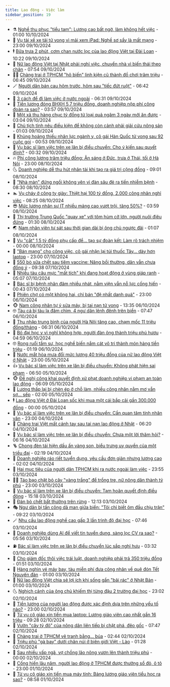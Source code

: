```yaml
---
title: Lao động - Việc làm
sidebar_position: 19
---
```


<!-- dantri-lao-dong-viec-lam:START -->
- ⚗️ [Nghề thu phục &quot;tiểu tam&quot;: Lương cao bất ngờ, làm không hết việc](https://dantri.com.vn/lao-dong-viec-lam/nghe-thu-phuc-tieu-tam-luong-cao-bat-ngo-lam-khong-het-viec-20241009160014768.htm) - 01:00 10/10/2024
- 🙉 [Vụ tài xế xe tải tử vong vì mải xem iPad: Nghề sơ sẩy là mất mạng](https://dantri.com.vn/lao-dong-viec-lam/vu-tai-xe-xe-tai-tu-vong-vi-mai-xem-ipad-nghe-so-say-la-mat-mang-20241009131221763.htm) - 23:00 09/10/2024
- 🕴 [Bữa trưa 2 phút, cơm chan nước lọc của lao động Việt tại Đài Loan](https://dantri.com.vn/lao-dong-viec-lam/bua-trua-2-phut-com-chan-nuoc-loc-cua-lao-dong-viet-tai-dai-loan-20241009165447171.htm) - 10:22 09/10/2024
- 🧐 [Nữ lao động Việt tại Nhật phải nghỉ việc, chuyển nhà vì biến thái theo chân](https://dantri.com.vn/lao-dong-viec-lam/nu-lao-dong-viet-tai-nhat-phai-nghi-viec-chuyen-nha-vi-bien-thai-theo-chan-20241009135728360.htm) - 07:54 09/10/2024
- 🧑‍💻 [Chàng trai ở TPHCM &quot;hô biến&quot; linh kiện cũ thành đồ chơi trăm triệu](https://dantri.com.vn/lao-dong-viec-lam/chang-trai-o-tphcm-ho-bien-linh-kien-cu-thanh-do-choi-tram-trieu-20241008234313242.htm) - 06:45 09/10/2024
- 🪄 [Người dân bán cau hôm trước, hôm sau &quot;tiếc đứt ruột&quot;](https://dantri.com.vn/lao-dong-viec-lam/nguoi-dan-ban-cau-hom-truoc-hom-sau-tiec-dut-ruot-20241009101538391.htm) - 06:42 09/10/2024
- 🦣 [3 cách để đi làm việc ở nước ngoài](https://dantri.com.vn/lao-dong-viec-lam/3-cach-de-di-lam-viec-o-nuoc-ngoai-20241009053946327.htm) - 06:31 09/10/2024
- 🎡 [Tiền lương đóng BHXH 5,7 triệu đồng, doanh nghiệp nộp phí công đoàn ra sao?](https://dantri.com.vn/lao-dong-viec-lam/tien-luong-dong-bhxh-57-trieu-dong-doanh-nghiep-nop-phi-cong-doan-ra-sao-20241009100458622.htm) - 03:57 09/10/2024
- 🦍 [Một xã thu hàng chục tỷ đồng từ loại quả ngâm 3 ngày mới ăn được](https://dantri.com.vn/lao-dong-viec-lam/mot-xa-thu-hang-chuc-ty-dong-tu-loai-qua-ngam-3-ngay-moi-an-duoc-20241008164947593.htm) - 03:04 09/10/2024
- 🫶 [Chủ tịch tỉnh nêu điều kiện để không còn cảnh phải giải cứu nông sản](https://dantri.com.vn/lao-dong-viec-lam/chu-tich-tinh-neu-dieu-kien-de-khong-con-canh-phai-giai-cuu-nong-san-20241008184702357.htm) - 01:03 09/10/2024
- 🥸 [Khủng hoảng thiếu nhân lực ngành y, cô gái Hàn Quốc tử vong sau 92 cuộc gọi](https://dantri.com.vn/lao-dong-viec-lam/khung-hoang-thieu-nhan-luc-nganh-y-co-gai-han-quoc-tu-vong-sau-92-cuoc-goi-20241007122633251.htm) - 00:53 09/10/2024
- 🎡 [Vụ bác sĩ làm việc trên xe lăn bị điều chuyển: Cho ý kiến sau quyết định?](https://dantri.com.vn/lao-dong-viec-lam/vu-bac-si-lam-viec-tren-xe-lan-bi-dieu-chuyen-cho-y-kien-sau-quyet-dinh-20241008161845049.htm) - 00:32 09/10/2024
- 🔥 [Phi công lương trăm triệu đồng: Ăn sáng ở Đức, trưa ở Thái, tối ở Hà Nội](https://dantri.com.vn/lao-dong-viec-lam/phi-cong-luong-tram-trieu-dong-an-sang-o-duc-trua-o-thai-toi-o-ha-noi-20241008170204813.htm) - 23:00 08/10/2024
- 🌜 [Doanh nghiệp dễ thu hút nhân tài khi tạo ra giá trị cộng đồng](https://dantri.com.vn/lao-dong-viec-lam/doanh-nghiep-de-thu-hut-nhan-tai-khi-tao-ra-gia-tri-cong-dong-20241008150114629.htm) - 09:01 08/10/2024
- 🤭 [&quot;Nhà màn&quot; đứng ngồi không yên vì đàn sâu đẻ ra tiền nhiễm bệnh](https://dantri.com.vn/lao-dong-viec-lam/nha-man-dung-ngoi-khong-yen-vi-dan-sau-de-ra-tien-nhiem-benh-20241008140212027.htm) - 08:30 08/10/2024
- 🏊 [Vụ cháy ở công ty giày: Thiệt hại 100 tỷ đồng, 2.000 công nhân nghỉ việc](https://dantri.com.vn/lao-dong-viec-lam/vu-chay-o-cong-ty-giay-thiet-hai-100-ty-dong-2000-cong-nhan-nghi-viec-20241008150703401.htm) - 08:25 08/10/2024
- 😎 [Mức lương nhân sự IT nhiều mảng cao vượt trội, tăng 50%?](https://dantri.com.vn/lao-dong-viec-lam/muc-luong-nhan-su-it-nhieu-mang-cao-vuot-troi-tang-50-20241007231446329.htm) - 03:59 08/10/2024
- 🤖 [Thị trường Trung Quốc &quot;quay xe&quot; với tôm hùm cỡ lớn, người nuôi điêu đứng](https://dantri.com.vn/lao-dong-viec-lam/thi-truong-trung-quoc-quay-xe-voi-tom-hum-co-lon-nguoi-nuoi-dieu-dung-20241005163729296.htm) - 01:30 08/10/2024
- 🌏 [Nam nhân viên tự sát sau thời gian dài bị ông chủ ngược đãi](https://dantri.com.vn/lao-dong-viec-lam/nam-nhan-vien-tu-sat-sau-thoi-gian-dai-bi-ong-chu-nguoc-dai-20241007134045066.htm) - 01:07 08/10/2024
- 🦏 [Vụ &quot;cắt&quot; 1,5 tỷ đồng phụ cấp để… tạo sự đoàn kết: Làm rõ trách nhiệm](https://dantri.com.vn/lao-dong-viec-lam/vu-cat-15-ty-dong-phu-cap-de-tao-su-doan-ket-lam-ro-trach-nhiem-20241007161401406.htm) - 00:00 08/10/2024
- 🤔 [&quot;Bán mạng&quot; cho công việc, cô gái nhận lại túi thuốc Tây… dày hơn laptop](https://dantri.com.vn/lao-dong-viec-lam/ban-mang-cho-cong-viec-co-gai-nhan-lai-tui-thuoc-tay-day-hon-laptop-20241007113708897.htm) - 23:00 07/10/2024
- 🌮 [550 bò sữa chết sau tiêm vaccine: Nâng bồi thường, dân vẫn chưa đồng ý](https://dantri.com.vn/lao-dong-viec-lam/550-bo-sua-chet-sau-tiem-vaccine-nang-boi-thuong-dan-van-chua-dong-y-20241007152423796.htm) - 09:38 07/10/2024
- 💪 [Nhiều tàu câu mực &quot;mất tích&quot; khi đang hoạt động ở vùng giáp ranh](https://dantri.com.vn/lao-dong-viec-lam/nhieu-tau-cau-muc-mat-tich-khi-dang-hoat-dong-o-vung-giap-ranh-20241007111456442.htm) - 05:07 07/10/2024
- 💪 [Bác sĩ bị bệnh nhân đâm nhiều nhát, nằm viện vẫn nỗ lực cống hiến](https://dantri.com.vn/lao-dong-viec-lam/bac-si-bi-benh-nhan-dam-nhieu-nhat-nam-vien-van-no-luc-cong-hien-20241006163804926.htm) - 00:43 07/10/2024
- 🦒 [Phiên chợ có một không hai, chỉ bán &quot;đệ nhất danh quả&quot;](https://dantri.com.vn/lao-dong-viec-lam/phien-cho-co-mot-khong-hai-chi-ban-de-nhat-danh-qua-20241006073556968.htm) - 23:00 06/10/2024
- 🐵 [Nam công nhân tự ý sửa máy, bị tai nạn tử vong](https://dantri.com.vn/lao-dong-viec-lam/nam-cong-nhan-tu-y-sua-may-bi-tai-nan-tu-vong-20241006160832078.htm) - 13:35 06/10/2024
- 🤓 [Tàu cá bị tàu lạ đâm chìm, 4 ngư dân lênh đênh trên biển](https://dantri.com.vn/lao-dong-viec-lam/tau-ca-bi-tau-la-dam-chim-4-ngu-dan-lenh-denh-tren-bien-20241006125151131.htm) - 07:47 06/10/2024
- 🧐 [Thu nhập trung bình của người Hà Nội tăng cao, chạm mốc 11 triệu đồng/tháng](https://dantri.com.vn/lao-dong-viec-lam/thu-nhap-trung-binh-cua-nguoi-ha-noi-tang-cao-cham-moc-11-trieu-dongthang-20241006122817467.htm) - 06:31 06/10/2024
- 💪 [Bỏ đại học y vì nghĩ không hợp, người đàn ông thành triệu phú hươu](https://dantri.com.vn/lao-dong-viec-lam/bo-dai-hoc-y-vi-nghi-khong-hop-nguoi-dan-ong-thanh-trieu-phu-huou-20241005213939951.htm) - 04:59 06/10/2024
- 🤓 [Rong ruổi tầm sư, học nghề biến nắm cát vô tri thành món hàng tiền triệu](https://dantri.com.vn/lao-dong-viec-lam/rong-ruoi-tam-su-hoc-nghe-bien-nam-cat-vo-tri-thanh-mon-hang-tien-trieu-20241005203620428.htm) - 01:19 06/10/2024
- 💯 [Nước mắt hòa mưa đổi mức lương 40 triệu đồng của nữ lao động Việt ở Nhật](https://dantri.com.vn/lao-dong-viec-lam/nuoc-mat-hoa-mua-doi-muc-luong-40-trieu-dong-cua-nu-lao-dong-viet-o-nhat-20241005102818743.htm) - 23:00 05/10/2024
- 👍 [Vụ bác sĩ làm việc trên xe lăn bị điều chuyển: Không phát hiện sai phạm](https://dantri.com.vn/lao-dong-viec-lam/vu-bac-si-lam-viec-tren-xe-lan-bi-dieu-chuyen-khong-phat-hien-sai-pham-20241005120246948.htm) - 06:50 05/10/2024
- 🐵 [Đề nghị công khai quyết định xử phạt doanh nghiệp vi phạm an toàn lao động](https://dantri.com.vn/lao-dong-viec-lam/de-nghi-cong-khai-quyet-dinh-xu-phat-doanh-nghiep-vi-pham-an-toan-lao-dong-20241005052336673.htm) - 06:09 05/10/2024
- 💂 [Lương thấp lại bị chèn ép ở chỗ làm, nhiều công nhân nằm mơ vẫn sợ... sếp](https://dantri.com.vn/lao-dong-viec-lam/luong-thap-lai-bi-chen-ep-o-cho-lam-nhieu-cong-nhan-nam-mo-van-so-sep-20241004131818355.htm) - 02:00 05/10/2024
- 🕴 [Lao động Việt ở Đài Loan sốc khi mua một cái bắp cải gần 300.000 đồng](https://dantri.com.vn/lao-dong-viec-lam/lao-dong-viet-o-dai-loan-soc-khi-mua-mot-cai-bap-cai-gan-300000-dong-20241004161403533.htm) - 00:00 05/10/2024
- 👀 [Vụ bác sĩ làm việc trên xe lăn bị điều chuyển: Cần quan tâm tính nhân văn](https://dantri.com.vn/lao-dong-viec-lam/vu-bac-si-lam-viec-tren-xe-lan-bi-dieu-chuyen-can-quan-tam-tinh-nhan-van-20241004143741258.htm) - 23:00 04/10/2024
- 🦄 [Chàng trai Việt mất cánh tay sau tai nạn lao động ở Nhật](https://dantri.com.vn/lao-dong-viec-lam/chang-trai-viet-mat-canh-tay-sau-tai-nan-lao-dong-o-nhat-20241004110015626.htm) - 06:20 04/10/2024
- 🔭 [Vụ bác sĩ làm việc trên xe lăn bị điều chuyển: Chưa một lời thăm hỏi?](https://dantri.com.vn/lao-dong-viec-lam/vu-bac-si-lam-viec-tren-xe-lan-bi-dieu-chuyen-chua-mot-loi-tham-hoi-20241004122954198.htm) - 06:16 04/10/2024
- 🪜 [Chong đèn tái hiện dấu ấn vàng son, biểu trưng uy quyền của một triều đại](https://dantri.com.vn/lao-dong-viec-lam/chong-den-tai-hien-dau-an-vang-son-bieu-trung-uy-quyen-cua-mot-trieu-dai-20241003190750214.htm) - 02:19 04/10/2024
- 🌊 [Doanh nghiệp ráo riết tuyển dụng, yêu cầu đơn giản nhưng lương cao](https://dantri.com.vn/lao-dong-viec-lam/doanh-nghiep-rao-riet-tuyen-dung-yeu-cau-don-gian-nhung-luong-cao-20241003231441542.htm) - 02:02 04/10/2024
- 💯 [Hai mục tiêu của người dân TPHCM khi ra nước ngoài làm việc](https://dantri.com.vn/lao-dong-viec-lam/hai-muc-tieu-cua-nguoi-dan-tphcm-khi-ra-nuoc-ngoai-lam-viec-20241003212339042.htm) - 23:55 03/10/2024
- 👨‍🏫 [Táo bạo chặt bỏ cây &quot;vàng trắng&quot; để trồng tre, nữ nông dân thành tỷ phú](https://dantri.com.vn/lao-dong-viec-lam/tao-bao-chat-bo-cay-vang-trang-de-trong-tre-nu-nong-dan-thanh-ty-phu-20241003150720550.htm) - 23:00 03/10/2024
- 🙉 [Vụ bác sĩ làm trên xe lăn bị điều chuyển: Tạm hoãn quyết định điều động](https://dantri.com.vn/lao-dong-viec-lam/vu-bac-si-lam-tren-xe-lan-bi-dieu-chuyen-tam-hoan-quyet-dinh-dieu-dong-20241003200051882.htm) - 15:18 03/10/2024
- 🦄 [Đàn bò chết bất thường trên rừng](https://dantri.com.vn/lao-dong-viec-lam/dan-bo-chet-bat-thuong-tren-rung-20241003171248500.htm) - 12:13 03/10/2024
- 🎭 [Ngư dân bị tấn công dã man giữa biển: &quot;Tôi chỉ biết ôm đầu chịu trận&quot;](https://dantri.com.vn/lao-dong-viec-lam/ngu-dan-bi-tan-cong-da-man-giua-bien-toi-chi-biet-om-dau-chiu-tran-20241003114204941.htm) - 09:22 03/10/2024
- 🪄 [Nhu cầu lao động nghề cao gấp 3 lần trình độ đại học](https://dantri.com.vn/lao-dong-viec-lam/nhu-cau-lao-dong-nghe-cao-gap-3-lan-trinh-do-dai-hoc-20241002151744639.htm) - 07:46 03/10/2024
- 🌁 [Doanh nghiệp dùng AI để viết tin tuyển dụng, sàng lọc CV ra sao?](https://dantri.com.vn/lao-dong-viec-lam/doanh-nghiep-dung-ai-de-viet-tin-tuyen-dung-sang-loc-cv-ra-sao-20241003094601106.htm) - 05:56 03/10/2024
- ⛽️ [Bác sĩ làm việc trên xe lăn bị điều chuyển lúc sắp nghỉ hưu](https://dantri.com.vn/lao-dong-viec-lam/bac-si-lam-viec-tren-xe-lan-bi-dieu-chuyen-luc-sap-nghi-huu-20241003070254896.htm) - 03:32 03/10/2024
- 🤩 [Cho giám đốc thôi việc trái luật, doanh nghiệp phải trả 350 triệu đồng](https://dantri.com.vn/lao-dong-viec-lam/cho-giam-doc-thoi-viec-trai-luat-doanh-nghiep-phai-tra-350-trieu-dong-20241002211727091.htm) - 01:51 03/10/2024
- 🌝 [Hàng nghìn vé máy bay, tàu miễn phí đưa công nhân về quê đón Tết Nguyên đán](https://dantri.com.vn/lao-dong-viec-lam/hang-nghin-ve-may-bay-tau-mien-phi-dua-cong-nhan-ve-que-don-tet-nguyen-dan-20241003074622034.htm) - 01:00 03/10/2024
- 🤗 [Nữ lao động Việt chia sẻ lợi ích khi sống gần &quot;bãi rác&quot; ở Nhật Bản](https://dantri.com.vn/lao-dong-viec-lam/nu-lao-dong-viet-chia-se-loi-ich-khi-song-gan-bai-rac-o-nhat-ban-20241002161815073.htm) - 01:00 03/10/2024
- 🌜 [Nghịch cảnh của ông chủ khiếm thị từng đậu 2 trường đại học](https://dantri.com.vn/lao-dong-viec-lam/nghich-canh-cua-ong-chu-khiem-thi-tung-dau-2-truong-dai-hoc-20241002160746079.htm) - 23:02 02/10/2024
- 👀 [Tiền lương của người lao động được xác định dựa trên những yếu tố nào?](https://dantri.com.vn/lao-dong-viec-lam/tien-luong-cua-nguoi-lao-dong-duoc-xac-dinh-dua-tren-nhung-yeu-to-nao-20241002131022766.htm) - 23:00 02/10/2024
- 🫣 [Từ vụ cô giáo xin tiền mua laptop: Lương giáo viên cao nhất gần 16 triệu](https://dantri.com.vn/lao-dong-viec-lam/tu-vu-co-giao-xin-tien-mua-laptop-luong-giao-vien-cao-nhat-gan-16-trieu-20241002161048739.htm) - 09:28 02/10/2024
- 🧠 [Vườn &quot;cây tỷ đô&quot; của nông dân liên tiếp bị chặt phá, đẽo gốc](https://dantri.com.vn/lao-dong-viec-lam/vuon-cay-ty-do-cua-nong-dan-lien-tiep-bi-chat-pha-deo-goc-20241002135651548.htm) - 07:47 02/10/2024
- 🎊 [Chàng trai ở TPHCM vẽ tranh bằng... búa](https://dantri.com.vn/lao-dong-viec-lam/chang-trai-o-tphcm-ve-tranh-bang-bua-20241001155024246.htm) - 02:44 02/10/2024
- 🧰 [Triệu phú &quot;gà bay&quot; dưới chân núi ở biên giới Việt - Lào](https://dantri.com.vn/lao-dong-viec-lam/trieu-phu-ga-bay-duoi-chan-nui-o-bien-gioi-viet-lao-20241001192455488.htm) - 01:28 02/10/2024
- 🐘 [Sau nhiều vấp ngã, vợ chồng lão nông vươn lên thành triệu phú](https://dantri.com.vn/lao-dong-viec-lam/sau-nhieu-vap-nga-vo-chong-lao-nong-vuon-len-thanh-trieu-phu-20241001163934778.htm) - 00:00 02/10/2024
- 🥳 [Cống hiến lâu năm, người lao động ở TPHCM được thưởng sổ đỏ, ô tô](https://dantri.com.vn/lao-dong-viec-lam/cong-hien-lau-nam-nguoi-lao-dong-o-tphcm-duoc-thuong-so-do-o-to-20241001182049593.htm) - 23:00 01/10/2024
- 🐎 [Từ vụ cô giáo xin tiền mua máy tính: Bảng lương giáo viên tiểu học ra sao?](https://dantri.com.vn/lao-dong-viec-lam/tu-vu-co-giao-xin-tien-mua-may-tinh-bang-luong-giao-vien-tieu-hoc-ra-sao-20241001151257583.htm) - 08:58 01/10/2024<!-- dantri-lao-dong-viec-lam:END -->
